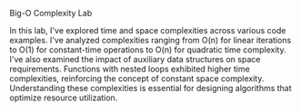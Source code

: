 Big-O Complexity Lab

In this lab, I've explored time and space complexities across various code examples. I've analyzed complexities ranging from O(n) for linear iterations to O(1) for constant-time operations to O(n) for quadratic time complexity. I've also examined the impact of auxiliary data structures on space requirements. Functions with nested loops exhibited higher time complexities, reinforcing the concept of constant space complexity. Understanding these complexities is essential for designing algorithms that optimize resource utilization.
